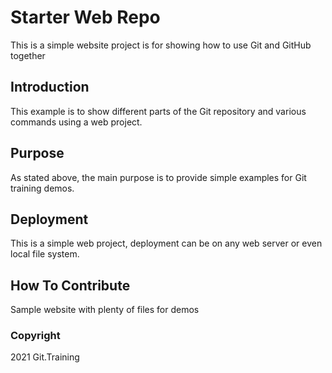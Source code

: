 # Starter Web Repo

This is a simple website project is for showing how to use Git and GitHub together

## Introduction

This example is to show different parts of the Git repository and various commands using a web project.

## Purpose

As stated above, the main purpose is to provide simple examples for Git training demos.

## Deployment

This is a simple web project, deployment can be on any web server or even local file system.

## How To Contribute

Sample website with plenty of files for demos

### Copyright

2021 Git.Training